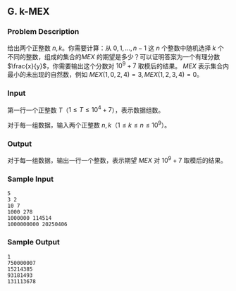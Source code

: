 ## G. k-MEX

### Problem Description

给出两个正整数 $n, k$。你需要计算：从 $0,1,\ldots,n-1$ 这 $n$ 个整数中随机选择 $k$ 个不同的整数，组成的集合的$MEX$ 的期望是多少？可以证明答案为一个有理分数 $\frac{x}{y}$，你需要输出这个分数对 $10^9 + 7$ 取模后的结果。 $MEX$ 表示集合内最小的未出现的自然数，例如 $MEX\left(1,0,2,4\right)=3, MEX\left(1,2,3,4\right)=0$。

### Input

第一行一个正整数 $T$（$1 \le T \le 10^4 + 7$），表示数据组数。

对于每一组数据，输入两个正整数 $n, k$（$1 \le k \le n \le 10^9$）。

### Output

对于每一组数据，输出一行一个整数，表示期望 $MEX$ 对 $10^9 + 7$ 取模后的结果。

### Sample Input

```plain
5
3 2
10 7
1000 278
1000000 114514
1000000000 20250406
```

### Sample Output

```plain
1
750000007
15214385
93181493
131113678
```

